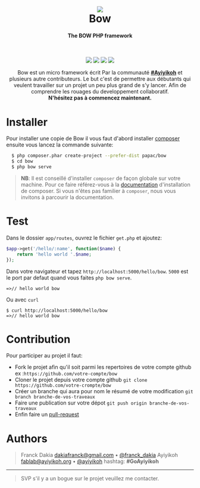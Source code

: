 <h1 align="center">
    <img src="https://github.com/papac/bow/blob/master/public/img/bow.jpg">
    <br/>Bow
</h1>
<h4 align="center">The BOW PHP framework</h4>
<br/>
<p align="center">
    <a href="https://papac.github.com/bow" title="docs"><img src="https://img.shields.io/badge/docs-read%20docs-blue.svg?style=flat-square"/></a>
    <a href="https://packagist.org/papac/bow" title="version"><img src="https://img.shields.io/packagist/v/papac/bow.svg?style=flat-square"/></a>
    <a href="https://github.com/papac/bow/blob/master/LICENSE" title="license"><img src="https://img.shields.io/github/license/mashape/apistatus.svg?style=flat-square"/></a>
    <a href="https://travis-ci.com/papac/bow" title="Travis branch"><img src="https://img.shields.io/travis/papac/bow/master.svg?style=flat-square"/></a>
</p>

<p align="center">
    Bow est un micro framework écrit Par la communauté <strong><a href="http://ayiyikoh.org">#Ayiyikoh</a></strong> et plusieurs autre contributeurs. Le but c'est de permettre aux débutants qui veulent travailler sur un projet un peu plus grand de s'y lancer. Afin de comprendre les rouages du developpement collaboratif.
    <br>
    <strong>N'hésitez pas à commencez maintenant.</strong>
</p>

# Installer

Pour installer une copie de Bow il vous faut d'abord installer [composer](https://getcomposer.org) ensuite vous lancez la commande suivante:

```sh
  $ php composer.phar create-project --prefer-dist papac/bow
  $ cd bow
  $ php bow serve
```

> __NB__: Il est conseillé d'installer `composer` de façon globale sur votre machine. Pour ce faire référez-vous à la [documentation](https://getcomposer.org/download) d'installation de composer.
> Si vous n'êtes pas familier à `composer`, nous vous invitons à parcourir la documentation.

# Test

Dans le dossier `app/routes`, ouvrez le fichier `get.php` et ajoutez:

```php
$app->get('/hello/:name', function($name) {
    return 'hello world '.$name;
});
```

Dans votre navigateur et tapez `http://localhost:5000/hello/bow`. `5000` est le port par defaut quand vous faites `php bow serve`.
```
=>// hello world bow
```

Ou avec `curl`
```
$ curl http://localhost:5000/hello/bow
=>// hello world bow
```

# Contribution

Pour participer au projet il faut:

+ Fork le projet afin qu'il soit parmi les repertoires de votre compte github ex :`https://github.com/votre-compte/bow`
+ Cloner le projet depuis votre compte github `git clone https://github.com/votre-crompte/bow`
+ Créer un branche qui aura pour nom le résumé de votre modification `git branch branche-de-vos-traveaux`
+ Faire une publication sur votre dépot `git push origin branche-de-vos-traveaux`
+ Enfin faire un [pull-request](https://www.thinkful.com/learn/github-pull-request-tutorial/Keep-Tabs-on-the-Project#Time-to-Submit-Your-First-PR)

# Authors
> Franck Dakia <dakiafranck@gmail.com> &bull; [@franck_dakia](https://twitter.com/franck_dakia)
> Ayiyikoh <fablab@ayiyikoh.org> &bull; [@ayiyikoh](https://twitter.com/ayiyikoh) hashtag: __#GoAyiyikoh__

---
> SVP s'il y a un bogue sur le projet veuillez me contacter.